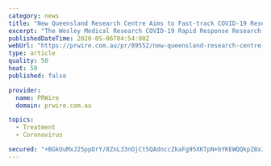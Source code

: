 ```yaml
---
category: news
title: "New Queensland Research Centre Aims to Fast-track COVID-19 Research"
excerpt: "The Wesley Medical Research COVID-19 Rapid Response Research Centre comprises a dedicated team ... Our clinical and applied research aims to discover, test and refine new techniques for better diagnosis and treatment of illness and disease. We collaborate with doctors, nurses, and allied health professionals to accelerate contemporary care."
publishedDateTime: 2020-05-06T04:54:00Z
webUrl: "https://prwire.com.au/pr/89552/new-queensland-research-centre-aims-to-fast-track-covid-19-research"
type: article
quality: 50
heat: 50
published: false

provider:
  name: PRWire
  domain: prwire.com.au

topics:
  - Treatment
  - Coronavirus

secured: "+BGkUuMxJ25ppDrY/8ZnL33nOjCt5QAdnccZkaFg95XKTpN+bYKEWQQkpZ8xJh2Z3t/134fjpEw6wXEiwSpOSHz+bpbINGWXbho5z329Wuk6fbZog7aMThFVrj3CUDaBBJ0AnJGMrQ7f1h2SET1o1R4yTXycmOkCaa6jUnbgSwGcyy9A04e2gd3CpfP+H5R2YPS7OybUj20VagBq5Hzg7VT90lCCvswvJ7NgEkRhIbbH9qv37excyeGafVCCvoFHBv1ypRRb8p5tHoLcV6KdcRugtee4Wf6mbIQqsKkx8edqqTJNvE/HhajWQgNw0m8N;Gb7V3vItBOKVGYXEw0OXNQ=="
---
```


